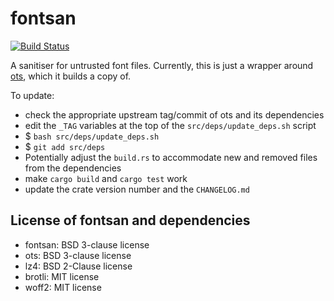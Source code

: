 # fontsan

[![Build Status](https://github.com/servo/fontsan/actions/workflows/test.yml/badge.svg)](https://github.com/servo/fontsan/actions)

A sanitiser for untrusted font files. Currently, this is just a wrapper around
[ots](https://github.com/khaledhosny/ots), which it builds a copy of.

To update:

* check the appropriate upstream tag/commit of ots and its dependencies
* edit the `_TAG` variables at the top of the `src/deps/update_deps.sh` script
* $ `bash src/deps/update_deps.sh`
* $ `git add src/deps`
* Potentially adjust the `build.rs` to accommodate new and removed files from the dependencies
* make `cargo build` and `cargo test` work
* update the crate version number and the `CHANGELOG.md`

## License of fontsan and dependencies

- fontsan: BSD 3-clause license
- ots: BSD 3-clause license
- lz4: BSD 2-Clause license
- brotli: MIT license
- woff2: MIT license
